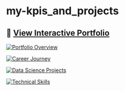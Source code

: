 # my-kpis_and_projects

## 🔗 [View Interactive Portfolio](https://kovalivska.github.io/my-kpis_and_projects/My_KPIs_and_СV5.html)

[![Portfolio Overview](https://github.com/user-attachments/assets/cd63481f-f560-436b-b527-fbb3291693d6)](https://kovalivska.github.io/my-kpis_and_projects/My_KPIs_and_DSProjectsV4.html)

[![Career Journey](https://github.com/user-attachments/assets/2bccd3a5-1b82-4ef7-957c-6506d48de588)](https://kovalivska.github.io/my-kpis_and_projects/My_KPIs_and_DSProjectsV4.html)

[![Data Science Projects](https://github.com/user-attachments/assets/1ca83204-ed3a-4c6c-b010-97b94c0602fc)](https://kovalivska.github.io/my-kpis_and_projects/My_KPIs_and_DSProjectsV4.html)

[![Technical Skills](https://github.com/user-attachments/assets/91740ae7-7093-4712-87a6-87a971167ddf)](https://kovalivska.github.io/my-kpis_and_projects/My_KPIs_and_DSProjectsV4.html)
